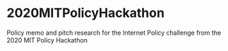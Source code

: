 # 2020MITPolicyHackathon
Policy memo and pitch research for the Internet Policy challenge from the 2020 MIT Policy Hackathon

